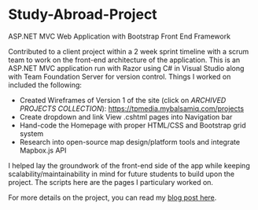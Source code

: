 # Study-Abroad-Project
ASP.NET MVC Web Application with Bootstrap Front End Framework

Contributed to a client project within a 2 week sprint timeline with a scrum team to work on the front-end architecture of the application. This is an ASP.NET MVC application run with Razor using C# in Visual Studio along with Team Foundation Server for version control. Things I worked on included the following:
* Created Wireframes of Version 1 of the site (click on *ARCHIVED PROJECTS COLLECTION*): https://tpmedia.mybalsamiq.com/projects
* Create dropdown and link View .cshtml pages into Navigation bar
* Hand-code the Homepage with proper HTML/CSS and Bootstrap grid system 
* Research into open-source map design/platform tools and integrate Mapbox.js API 

I helped lay the groundwork of the front-end side of the app while keeping scalability/maintainability in mind for future students to build upon the project. The scripts here are the pages I particulary worked on.

For more details on the project, you can read my [blog post here](http://codepen.io/SMaguina/post/bootstrap-aspnet).

